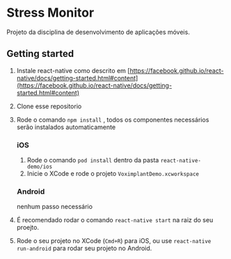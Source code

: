 # Stress Monitor

Projeto da disciplina de desenvolvimento de aplicações móveis.

## Getting started

1. Instale react-native como descrito em [https://facebook.github.io/react-native/docs/getting-started.html#content](https://facebook.github.io/react-native/docs/getting-started.html#content)
2. Clone esse repositorio
3. Rode o comando `npm install` , todos os componentes necessários serão instalados automaticamente

    ### iOS
      
    1. Rode o comando `pod install` dentro da pasta `react-native-demo/ios`
    2. Inicie o XCode e rode o projeto `VoximplantDemo.xcworkspace`
    
    ### Android
    
    nenhum passo necessário
        
   
4. É recomendado rodar o comando `react-native start` na raiz do seu proejto.
5. Rode o seu projeto no XCode (`Cmd+R`) para iOS, ou use `react-native run-android` para rodar seu projeto no Android.
